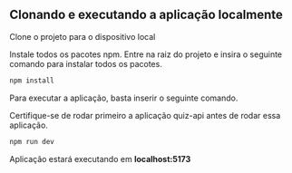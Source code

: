 ## Clonando e executando a aplicação localmente

Clone o projeto para o dispositivo local

Instale todos os pacotes npm. Entre na raiz do projeto e insira o seguinte comando para instalar todos os pacotes.

```bash
npm install
```

Para executar a aplicação, basta inserir o seguinte comando.

Certifique-se de rodar primeiro a aplicação quiz-api antes de rodar essa aplicação.

```bash
npm run dev
```

Aplicação estará executando em **localhost:5173**
